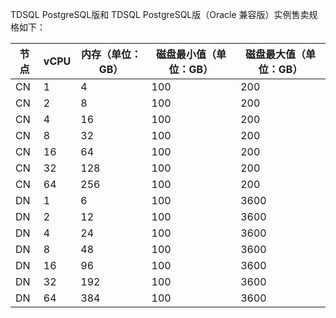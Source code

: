 
TDSQL PostgreSQL版和 TDSQL PostgreSQL版（Oracle 兼容版）实例售卖规格如下：

| 节点 | vCPU | 内存（单位：GB） | 磁盘最小值（单位：GB） | 磁盘最大值（单位：GB） |
| ---- | ---- | ---------------- | ---------------------- | ---------------------- |
| CN   | 1    | 4                | 100                    | 200                    |
| CN   | 2    | 8                | 100                    | 200                    |
| CN   | 4    | 16               | 100                    | 200                    |
| CN   | 8    | 32               | 100                    | 200                    |
| CN   | 16   | 64               | 100                    | 200                    |
| CN   | 32   | 128              | 100                    | 200                    |
| CN   | 64   | 256              | 100                    | 200                    |
| DN   | 1    | 6                | 100                    | 3600                   |
| DN   | 2    | 12               | 100                    | 3600                   |
| DN   | 4    | 24               | 100                    | 3600                   |
| DN   | 8    | 48               | 100                    | 3600                   |
| DN   | 16   | 96               | 100                    | 3600                   |
| DN   | 32   | 192              | 100                    | 3600                   |
| DN   | 64   | 384              | 100                    | 3600                   |

